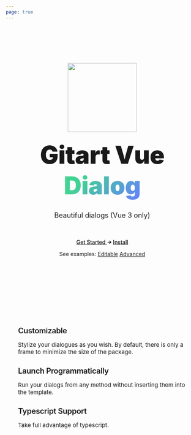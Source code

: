 ```yaml
---
page: true
---
```


<section id="hero">
  <img class="hero-logo" src="/logo-lg.svg" />

  <h1 class="tagline">
    Gitart Vue <span class="accent">Dialog</span><br>
  </h1>
  <p class="description">
    Beautiful dialogs (Vue 3 only)
  </p>

  <p class="actions">
    <a class="btn btn--primary get-started" href="/guide/introduction.html">Get Started <svg class="icon" xmlns="http://www.w3.org/2000/svg" width="10" height="10" viewBox="0 0 24 24"><path d="M13.025 1l-2.847 2.828 6.176 6.176h-16.354v3.992h16.354l-6.176 6.176 2.847 2.828 10.975-11z"/></svg></a>
    <a class="btn ml-4" href="/guide/quick-start.html">Install</a>
  </p>
  <p class="pt-8">
    <span class="block mb-3 text-gray-500">
      See examples:
    </span>
    <a class="btn ml-4" href="/examples/">Editable</a>
    <a class="btn ml-4" href="https://michaelgitart.github.io/gitart-vue-dialog/">Advanced</a>
  </p>
</section>

<section id="highlights" class="vt-box-container">
  <div class="vt-box">
    <h3>Customizable</h3>
    <p>Stylize your dialogues as you wish. By default, there is only a frame to minimize the size of the package.</p>
  </div>
  <div class="vt-box">
    <h3>Launch Programmatically</h3>
    <p>Run your dialogs from any method without inserting them into the template.</p>
  </div>
  <div class="vt-box">
    <h3>Typescript Support</h3>
    <p>Take full advantage of typescript.</p>
  </div>
</section>

<style scoped>
section {
  padding: 42px 32px;
}

#hero {
  padding: 96px 32px;
  text-align: center;
}

.hero-logo {
  margin: 0 auto 20px;
  width: 220px;
}

.tagline {
  font-size: 76px;
  line-height: 1.25;
  font-weight: 900;
  letter-spacing: -1.5px;
  max-width: 960px;
  margin: 0px auto;
}

html:not(.dark) .accent, .dark .tagline {
  background: -webkit-linear-gradient(315deg, #42d392 25%, #647eff);
  -webkit-background-clip: text;
  -webkit-text-fill-color: transparent;
}

.description {
  max-width: 960px;
  line-height: 1.5;
  color: var(--vt-c-text-2);
  transition: color 0.5s;
  font-size: 22px;
  margin: 24px auto 40px;
}

.actions a {
  /* font-size: 16px; */
  /* display: inline-block; */
  /* background-color: var(--vt-c-bg-mute); */
  /* padding: 8px 18px; */
  font-weight: 500;
  border-radius: 8px;
  transition: background-color 0.5s, color 0.5s;
}

.actions .get-started {
  /* font-weight: 600; */
  /* background-color: var(--vt-c-green); */
  /* color: #fff; */
  /* margin-right: 18px */
}

.actions .icon {
  display: inline;
  position: relative;
  margin-left: 2px;
  fill: currentColor;
  transition: transform 0.2s;
}

.actions .get-started:hover {
  background-color: var(--vt-c-green-dark);
  transition-duration: 0.2s;
}

.actions .get-started:hover .icon {
  transform: translateX(2px);
}

#special-sponsor {
  border-top: 1px solid var(--vt-c-divider-light);
  border-bottom: 1px solid var(--vt-c-divider-light);
  padding: 12px 24px;
  text-align: center;
}

#special-sponsor span {
  color: var(--vt-c-text-2);
  font-weight: 500;
  font-size: 13px;
  vertical-align: middle;
  margin: 0 24px;
}

#special-sponsor img {
  display: inline-block;
  vertical-align: middle;
  height: 36px;
}

.dark #special-sponsor img {
  filter: grayscale(1) invert(1);
}

#highlights {
  max-width: 960px;
  margin: 0px auto;
  color: var(--vt-c-text-2);
}

#highlights h3 {
  font-weight: 600;
  font-size: 20px;
  letter-spacing: -0.4px;
  color: var(--vt-c-text-1);
  transition: color 0.5s;
  margin-bottom: 0.75em;
}

#highlights p {
  font-weight: 400;
  font-size: 15px;
}

#highlights .vt-box {
  background-color: transparent;
}

@media (max-width: 960px) {
  .hero-logo {
    width: 180px;
    max-width: 50%;
  }
  .tagline {
    font-size: 64px;
    letter-spacing: -0.5px;
  }
  .description {
    font-size: 18px;
    margin-bottom: 48px;
  }
}

@media (max-width: 768px) {
  .tagline {
    font-size: 48px;
    letter-spacing: -0.5px;
  }
}

@media (max-width: 576px) {
  #hero {
    padding: 64px 32px;
  }
  .description {
    font-size: 16px;
    margin: 18px 0 30px;
  }
  #special-sponsor img {
    display: block;
    margin: 2px auto 1px;
  }
  #highlights h3 {
    margin-bottom: 0.6em;
  }
  #highlights .vt-box {
    padding: 20px 36px;
  }
}

@media (max-width: 370px) {
  .tagline {
    font-size: 36px;
  }
}
</style>
